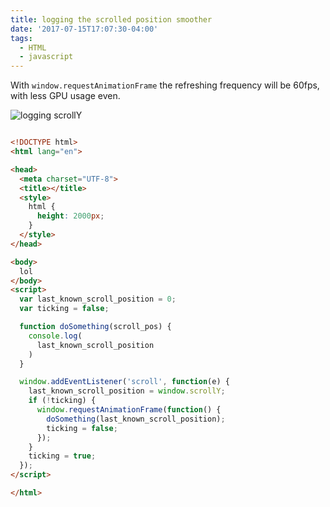 ```yaml
---
title: logging the scrolled position smoother
date: '2017-07-15T17:07:30-04:00'
tags:
  - HTML
  - javascript
---
```

With `window.requestAnimationFrame` the refreshing frequency will be 60fps, with less GPU usage even.

![logging scrollY](/../../images/uploads/2017-07-15%2017.09.10.gif)
```html

<!DOCTYPE html>
<html lang="en">

<head>
  <meta charset="UTF-8">
  <title></title>
  <style>
    html {
      height: 2000px;
    }
  </style>
</head>

<body>
  lol
</body>
<script>
  var last_known_scroll_position = 0;
  var ticking = false;

  function doSomething(scroll_pos) {
    console.log(
      last_known_scroll_position
    )
  }

  window.addEventListener('scroll', function(e) {
    last_known_scroll_position = window.scrollY;
    if (!ticking) {
      window.requestAnimationFrame(function() {
        doSomething(last_known_scroll_position);
        ticking = false;
      });
    }
    ticking = true;
  });
</script>

</html>

```

